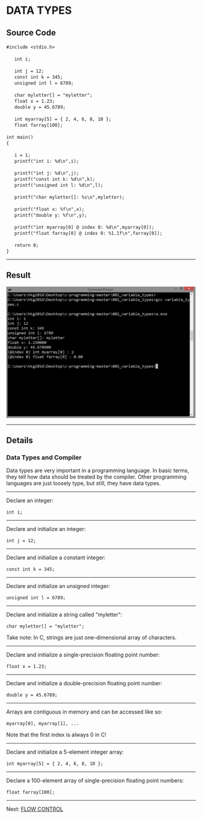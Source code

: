 <!-- Global site tag (gtag.js) - Google Analytics -->
<script async src="https://www.googletagmanager.com/gtag/js?id=UA-146817309-1"></script>
<script>
  window.dataLayer = window.dataLayer || [];
  function gtag(){dataLayer.push(arguments);}
  gtag('js', new Date());

  gtag('config', 'UA-146817309-1');
</script>

# DATA TYPES
## Source Code

```
#include <stdio.h>

   int i;
   
   int j = 12;
   const int k = 345;
   unsigned int l = 6789;

   char myletter[] = "myletter";
   float x = 1.23;
   double y = 45.6789;

   int myarray[5] = { 2, 4, 6, 8, 10 };
   float farray[100];

int main()
{

   i = 1;
   printf("int i: %d\n",i);

   printf("int j: %d\n",j);
   printf("const int k: %d\n",k);
   printf("unsigned int l: %d\n",l);

   printf("char myletter[]: %s\n",myletter);
   
   printf("float x: %f\n",x);
   printf("double y: %f\n",y);

   printf("int myarray[0] @ index 0: %d\n",myarray[0]);
   printf("float farray[0] @ index 0: %1.1f\n",farray[0]);
   
   return 0;
}
```

***
## Result
![result](result.png)

***
## Details
### Data Types and Compiler
Data types are very important in a programming language.
In basic terms, they tell how data
should be treated by the compiler.
Other programming languages are just loosely type, but still,
they have data types.

***
Declare an integer: 

	int i;

***
Declare and initialize an integer:
 
	int j = 12;

***
Declare and initialize a constant integer:
	
	const int k = 345;

***
Declare and initialize an unsigned integer:

	unsigned int l = 6789;

***
Declare and initialize a string called "myletter":
	
	char myletter[] = "myletter";

Take note: In C, strings are just one-dimensional 
array of characters.  

***
Declare and initialize a single-precision floating point number:

	float x = 1.23;

***
Declare and initialize a double-precision floating point number:

	double y = 45.6789;

***
Arrays are contiguous in memory and can be
accessed like so: 
	
	myarray[0], myarray[1], ...

Note that the first index is always 0 in C!

***
Declare and initialize a 5-element integer array:
	
	int myarray[5] = { 2, 4, 6, 8, 10 };

***
Declare a 100-element array of single-precision floating point numbers:

	float farray[100];

***
Next: [FLOW CONTROL](../003_flow_control/)
